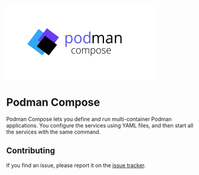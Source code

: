 <img src="/docs/logo.svg">

# Podman Compose
Podman Compose lets you define and run multi-container Podman applications. You configure the services using YAML files, and then start all the services with the same command.

## Contributing

If you find an issue, please report it on the <a href="../../issues/new">issue tracker</a>.
